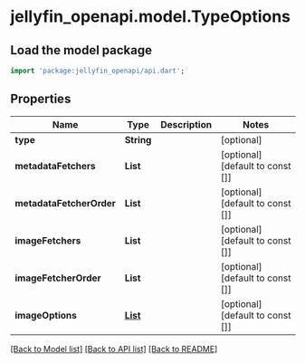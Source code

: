 # jellyfin_openapi.model.TypeOptions

## Load the model package
```dart
import 'package:jellyfin_openapi/api.dart';
```

## Properties
Name | Type | Description | Notes
------------ | ------------- | ------------- | -------------
**type** | **String** |  | [optional] 
**metadataFetchers** | **List<String>** |  | [optional] [default to const []]
**metadataFetcherOrder** | **List<String>** |  | [optional] [default to const []]
**imageFetchers** | **List<String>** |  | [optional] [default to const []]
**imageFetcherOrder** | **List<String>** |  | [optional] [default to const []]
**imageOptions** | [**List<ImageOption>**](ImageOption.md) |  | [optional] [default to const []]

[[Back to Model list]](../README.md#documentation-for-models) [[Back to API list]](../README.md#documentation-for-api-endpoints) [[Back to README]](../README.md)


